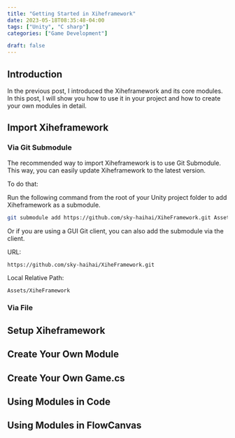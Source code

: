 ```yaml
---
title: "Getting Started in Xiheframework"
date: 2023-05-18T08:35:48-04:00
tags: ["Unity", "C sharp"]
categories: ["Game Development"]

draft: false
---
```

## Introduction

In the previous post, I introduced the Xiheframework and its core modules. In this post, I will show you how to use it in your project and how to create your own modules in detail.

## Import Xiheframework

### Via Git Submodule
The recommended way to import Xiheframework is to use Git Submodule. This way, you can easily update Xiheframework to the latest version.

To do that:

Run the following command from the root of your Unity project folder to add Xiheframework as a submodule.
```bash
git submodule add https://github.com/sky-haihai/XiheFramework.git Assets/XiheFramework
```
Or if you are using a GUI Git client, you can also add the submodule via the client.

URL:
```
https://github.com/sky-haihai/XiheFramework.git
```

Local Relative Path:
```
Assets/XiheFramework
```

### Via File



## Setup Xiheframework

## Create Your Own Module

## Create Your Own Game.cs

## Using Modules in Code

## Using Modules in FlowCanvas